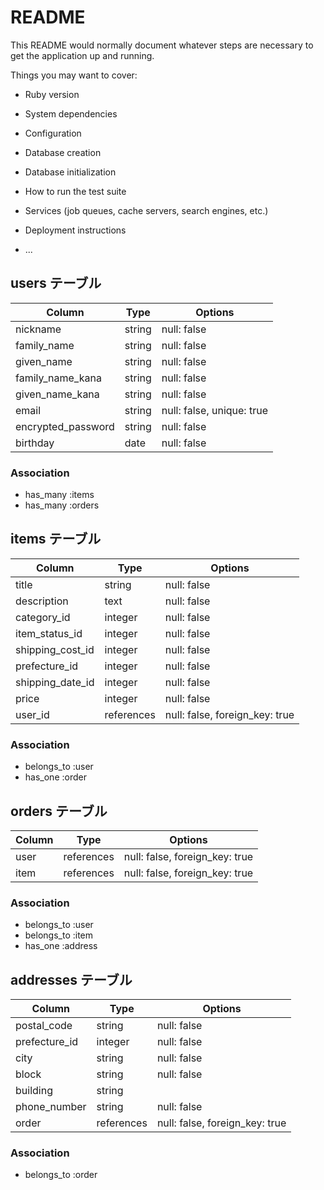 # README

This README would normally document whatever steps are necessary to get the
application up and running.

Things you may want to cover:

* Ruby version

* System dependencies

* Configuration

* Database creation

* Database initialization

* How to run the test suite

* Services (job queues, cache servers, search engines, etc.)

* Deployment instructions

* ...

## users テーブル

|Column              |Type     |Options                    |
|--------------------|---------|---------------------------|
|nickname            |string   |null: false                |
|family_name         |string   |null: false                |
|given_name          |string   |null: false                |
|family_name_kana    |string   |null: false                |
|given_name_kana     |string   |null: false                |
|email               |string   |null: false, unique: true  |
|encrypted_password  |string   |null: false                |
|birthday            |date     |null: false                |

### Association

- has_many :items
- has_many :orders

## items テーブル

|Column              |Type       |Options                        |
|--------------------|-----------|-------------------------------|
|title               |string     |null: false                    |
|description         |text       |null: false                    |
|category_id         |integer    |null: false                    |
|item_status_id      |integer    |null: false                    |
|shipping_cost_id    |integer    |null: false                    |
|prefecture_id       |integer    |null: false                    |
|shipping_date_id    |integer    |null: false                    |
|price               |integer    |null: false                    |
|user_id             |references |null: false, foreign_key: true |

### Association

- belongs_to :user
- has_one :order

## orders テーブル

|Column          |Type         |Options                        |
|----------------|-------------|-------------------------------|
|user            |references   |null: false, foreign_key: true |
|item            |references   |null: false, foreign_key: true |

### Association

- belongs_to :user
- belongs_to :item
- has_one :address

## addresses テーブル

|Column          |Type         |Options                        |
|----------------|-------------|-------------------------------|
|postal_code     |string       |null: false                    |
|prefecture_id   |integer      |null: false                    |
|city            |string       |null: false                    |
|block           |string       |null: false                    |
|building        |string       |                               |
|phone_number    |string       |null: false                    |
|order           |references   |null: false, foreign_key: true |

### Association

- belongs_to :order


